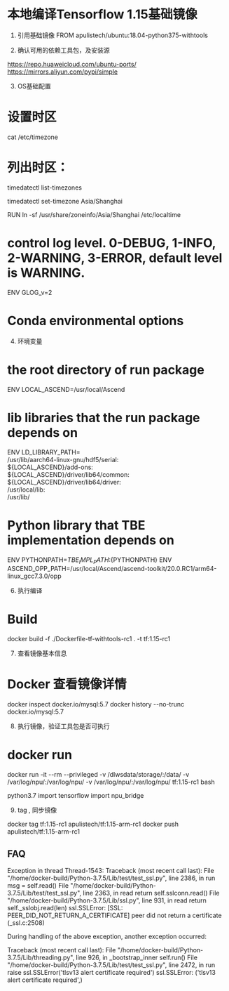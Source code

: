 本地编译Tensorflow 1.15基础镜像
=========================================================================


1. 引用基础镜像
FROM apulistech/ubuntu:18.04-python375-withtools

2. 确认可用的依赖工具包，及安装源

https://repo.huaweicloud.com/ubuntu-ports/
https://mirrors.aliyun.com/pypi/simple

3. OS基础配置

# 设置时区
cat /etc/timezone
# 列出时区：
timedatectl list-timezones

timedatectl set-timezone Asia/Shanghai

RUN ln -sf /usr/share/zoneinfo/Asia/Shanghai /etc/localtime

# control log level. 0-DEBUG, 1-INFO, 2-WARNING, 3-ERROR, default level is WARNING.
ENV GLOG_v=2
# Conda environmental options

4. 环境变量

# the root directory of run package
ENV LOCAL_ASCEND=/usr/local/Ascend
# lib libraries that the run package depends on
ENV LD_LIBRARY_PATH=\
/usr/lib/aarch64-linux-gnu/hdf5/serial:\
${LOCAL_ASCEND}/add-ons:\
${LOCAL_ASCEND}/driver/lib64/common:\
${LOCAL_ASCEND}/driver/lib64/driver:\
/usr/local/lib\:\
/usr/lib/

# Python library that TBE implementation depends on
ENV PYTHONPATH=${TBE_IMPL_PATH}:${PYTHONPATH}
ENV ASCEND_OPP_PATH=/usr/local/Ascend/ascend-toolkit/20.0.RC1/arm64-linux_gcc7.3.0/opp

6. 执行编译

# Build 
docker build -f ./Dockerfile-tf-withtools-rc1  .  -t tf:1.15-rc1

7. 查看镜像基本信息
# Docker 查看镜像详情
docker inspect docker.io/mysql:5.7
docker history --no-trunc docker.io/mysql:5.7

8. 执行镜像，验证工具包是否可执行
# docker run

docker run -it --rm --privileged -v /dlwsdata/storage/:/data/ -v /var/log/npu/:/var/log/npu/ -v /var/log/npu/:/var/log/npu/ tf:1.15-rc1 bash

python3.7
import tensorflow
import npu_bridge

9. tag , 同步镜像

docker tag tf:1.15-rc1 apulistech/tf:1.15-arm-rc1
docker push apulistech/tf:1.15-arm-rc1


FAQ
----------------------------------------------------------------------------------------------------------

Exception in thread Thread-1543:
Traceback (most recent call last):
  File "/home/docker-build/Python-3.7.5/Lib/test/test_ssl.py", line 2386, in run
    msg = self.read()
  File "/home/docker-build/Python-3.7.5/Lib/test/test_ssl.py", line 2363, in read
    return self.sslconn.read()
  File "/home/docker-build/Python-3.7.5/Lib/ssl.py", line 931, in read
    return self._sslobj.read(len)
ssl.SSLError: [SSL: PEER_DID_NOT_RETURN_A_CERTIFICATE] peer did not return a certificate (_ssl.c:2508)

During handling of the above exception, another exception occurred:

Traceback (most recent call last):
  File "/home/docker-build/Python-3.7.5/Lib/threading.py", line 926, in _bootstrap_inner
    self.run()
  File "/home/docker-build/Python-3.7.5/Lib/test/test_ssl.py", line 2472, in run
    raise ssl.SSLError('tlsv13 alert certificate required')
ssl.SSLError: ('tlsv13 alert certificate required',)
